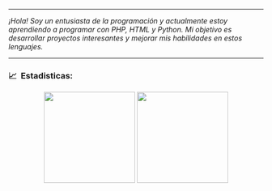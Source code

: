 
--- 

*¡Hola! Soy un entusiasta de la programación y actualmente estoy aprendiendo a programar con PHP, HTML y Python. Mi objetivo es desarrollar proyectos interesantes y mejorar mis habilidades en estos lenguajes.*

---

<h3> 📈 &nbsp;Estadisticas: </h3>

<div align="center">

  <img height="180em" src="https://github-readme-stats.vercel.app/api?username=markelinis&theme=dark&show_icons=true" />

  <img height="180em" src="https://github-readme-stats.vercel.app/api/top-langs/?username=markelinis&theme=dark&layout=compact&langs_count=10&hide=Shell&card_width=400" />
</div>
